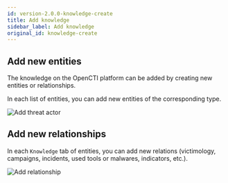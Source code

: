 ```yaml
---
id: version-2.0.0-knowledge-create
title: Add knowledge
sidebar_label: Add knowledge
original_id: knowledge-create
---
```


## Add new entities

The knowledge on the OpenCTI platform can be added by creating new entities or relationships.

In each list of entities, you can add new entities of the corresponding type.

![Add threat actor](assets/usage/add_threat_actor.png "Add threat actor")


## Add new relationships

In each `Knowledge` tab of entities, you can add new relations (victimology, campaigns, incidents, used tools or malwares, indicators, etc.).

![Add relationship](assets/usage/add_relationship.png "Add relationship")